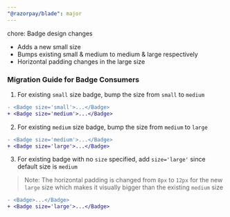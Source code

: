 ```yaml
---
"@razorpay/blade": major
---
```


chore: Badge design changes

- Adds a new small size
- Bumps existing small & medium to medium & large respectively
- Horizontal padding changes in the large size

### Migration Guide for Badge Consumers
1. For existing `small` size badge, bump the size from `small` to `medium`
```diff
- <Badge size='small'>...</Badge>
+ <Badge size='medium'>...</Badge>
```
2. For existing `medium` size badge, bump the size from `medium` to `large`
```diff
- <Badge size='medium'>...</Badge>
+ <Badge size='large'>...</Badge>
```
3. For existing badge with no `size` specified, add `size='large'` since default size is `medium`
> Note: The horizontal padding is changed from `8px` to `12px` for the new `large` size which makes it visually bigger than the existing `medium` size
```diff
- <Badge>...</Badge>
+ <Badge size='large'>...</Badge>
```
